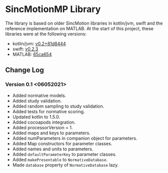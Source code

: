 # SincMotionMP Library

The library is based on older SincMotion libraries in kotlin/jvm, swift and the reference implementation on MATLAB. At the start of this project, these libraries were at the following versions:

+ kotlin/jvm: [v0.2+81d8444](https://github.com/GallVp/libsinc-android/commit/81d84447a46d203ce60b51d7d6e311a371cfebe4)
+ swift: [v0.2.3](https://github.com/GallVp/SincMotion/tree/v0.2.3)
+ MATLAB: [65ca654](https://github.com/GallVp/innerEarMatlab/commit/65ca654f33a305918c55f07270e3278461503fb5)

## Change Log

### Version 0.1 <06052021>

+ Added normative models.
+ Added study validation.
+ Added random sampling to study validation.
+ Added tests for normative scoring.
+ Updated kotlin to 1.5.0.
+ Added cocoapods integration.
+ Added processorVersion = 1.
+ Added maps and keys to parameters.
+ Added numParameters in companion object for parameters.
+ Added Map constructors for parameter classes.
+ Added names and units to parameters.
+ Added `defaultParameterKey` to parameter classes.
+ Added `makePresentable` to `NormativeDatabase`.
+ Made `database` property of `NormativeDatabase` lazy.
